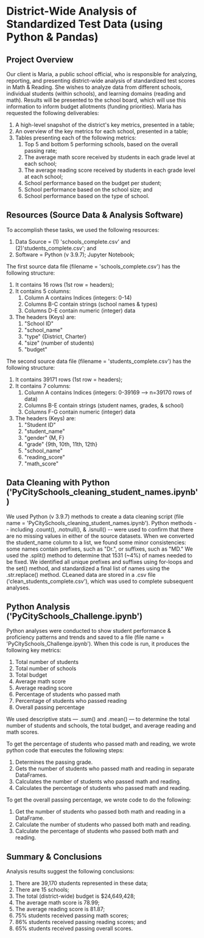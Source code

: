 # District-Wide Analysis of Standardized Test Data (using Python & Pandas)

## Project Overview
Our client is Maria, a public school official, who is responsible for analyzing, reporting, and presenting district-wide analysis of standardized test scores in Math & Reading. She wishes to analyze data from different schools, individual students (within schools), and learning domains (reading and math). Results will be presented to the school board, which will use this information to inform budget allotments (funding priorities). Maria has requested the following deliverables:  
	<ol>
	<li> A high-level snapshot of the district's key metrics, presented in a table;
	<li> An overview of the key metrics for each school, presented in a table;
	<li> Tables presenting each of the following metrics:
		<ol>
		<li> Top 5 and bottom 5 performing schools, based on the overall passing rate;
		<li> The average math score received by students in each grade level at each school;
		<li> The average reading score received by students in each grade level at each school;
		<li> School performance based on the budget per student;
		<li> School performance based on the school size; and 
		<li> School performance based on the type of school.
		</ol>
	</ol>

## Resources (Source Data & Analysis Software)
To accomplish these tasks, we used the following resources:
	<ol>
	<li> Data Source = (1) 'schools_complete.csv' and (2)'students_complete.csv'; and
	<li> Software = Python (v 3.9.7); Jupyter Notebook;
	</ol>

The first source data file (filename = 'schools_complete.csv') has the following structure:
	<ol>
	<li> It contains 16 rows (1st row = headers);
	<li> It contains 5 columns:
		<ol>
		<li> Column A contains Indices (integers: 0-14)
		<li> Columns B-C contain strings (school names & types)
		<li> Columns D-E contain numeric (integer) data 
		</ol>
	<li> The headers (Keys) are:
		<ol>
		<li> "School ID"
		<li> "school_name"
		<li> "type" {District, Charter}
 		<li> "size" (number of students)
		<li> "budget"
		</ol>
	</ol>

The second source data file (filename = 'students_complete.csv') has the following structure:
	<ol>
	<li> It contains 39171 rows (1st row = headers);
	<li> It contains 7 columns:
		<ol>
		<li> Column A contains Indices (integers: 0-39169 -->  n=39170 rows of data)
		<li> Columns B-E contain strings (student names, grades, & school)
		<li> Columns F-G contain numeric (integer) data 
		</ol>
	<li> The headers (Keys) are:
		<ol>
		<li> "Student ID"
		<li> "student_name"
		<li> "gender" {M, F}
 		<li> "grade" {9th, 10th, 11th, 12th}
		<li> "school_name"
		<li> "reading_score"
		<li> "math_score"
		</ol>
	</ol>
 

## Data Cleaning with Python ('PyCitySchools_cleaning_student_names.ipynb')
We used Python (v 3.9.7) methods to create a data cleaning script (file name = 'PyCitySchools_cleaning_student_names.ipynb'). Python methods -- including .count(), .notnull(), & .isnull() -- were used to confirm that there are no missing values in either of the source datasets. When we converted the student_name column to a list, we found some  minor consistencies: some names contain prefixes, such as "Dr.", or  suffixes, such as "MD." We used the .split() method to determine that 1531 (~4%) of names needed to be fixed. We identified all unique prefixes and suffixes using for-loops and the set() method, and standardized a final list of names using the .str.replace() method. CLeaned data are stored in a .csv file ('clean_students_complete.csv'), which was used to complete subsequent analyses.

## Python Analysis ('PyCitySchools_Challenge.ipynb')
Python analyses were conducted to show student performance & proficiency patterns and trends and saved to a file (file name = 'PyCitySchools_Challenge.ipynb'). When this code is run, it produces the following key metrics:
	<ol>
	<li> Total number of students 
	<li> Total number of schools 
	<li> Total budget
	<li> Average math score
	<li> Average reading score
	<li> Percentage of students who passed math
	<li> Percentage of students who passed reading
	<li> Overall passing percentage
	</ol>

We used descriptive stats — .sum() and .mean() — to determine the total number of students and schools, the total budget, and average reading and math scores.

To get the percentage of students who passed math and reading, we wrote python code that executes the following steps:
	<ol>
	<li> Determines the passing grade.
	<li> Gets the number of students who passed math and reading in separate DataFrames.
	<li> Calculates the number of students who passed math and reading.
	<li> Calculates the percentage of students who passed math and reading.
	</ol>

To get the overall passing percentage, we wrote code to do the following:
	<ol>
	<li> Get the number of students who passed both math and reading in a DataFrame.
	<li> Calculate the number of students who passed both math and reading.
	<li> Calculate the percentage of students who passed both math and reading.
	</ol>

## Summary & Conclusions
Analysis results suggest the following conclusions:
	<ol>
	<li> There are 39,170 students represented in these data;
	<li> There are 15 schools;
	<li> The total (district-wide) budget is $24,649,428;
	<li> The average math score is 78.99;
	<li> The average reading score is 81.87;
	<li> 75% students received passing math scores;
	<li> 86% students received passing reading scores; and
	<li> 65% students received passing overall scores.
	</ol>



